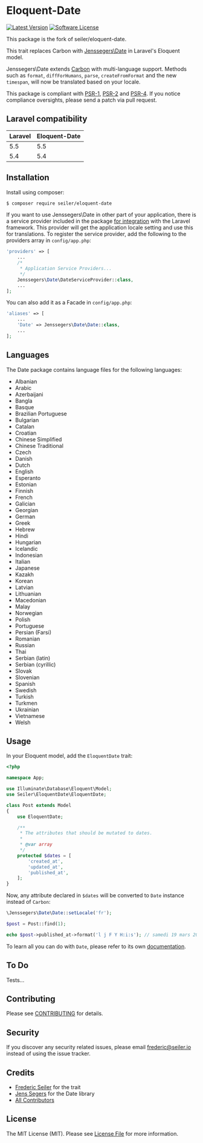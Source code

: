 # Eloquent-Date

[![Latest Version][ico-version]](https://packagist.org/packages/seiler/eloquent-date)
[![Software License][ico-license]](LICENSE.md)

This package is the fork of seiler/eloquent-date.

This trait replaces Carbon with [Jenssegers\Date](https://github.com/jenssegers/date) in Laravel's Eloquent model.

Jenssegers\Date extends [Carbon](https://github.com/briannesbitt/Carbon) with multi-language support. Methods such as `format`, `diffForHumans`, `parse`, `createFromFormat` and the new `timespan`, will now be translated based on your locale.

This package is compliant with [PSR-1], [PSR-2] and [PSR-4].
If you notice compliance oversights, please send a patch via pull request.

[PSR-1]: https://github.com/php-fig/fig-standards/blob/master/accepted/PSR-1-basic-coding-standard.md
[PSR-2]: https://github.com/php-fig/fig-standards/blob/master/accepted/PSR-2-coding-style-guide.md
[PSR-4]: https://github.com/php-fig/fig-standards/blob/master/accepted/PSR-4-autoloader.md

## Laravel compatibility

 Laravel | Eloquent-Date
:--------|:--------
 5.5     | 5.5
 5.4     | 5.4
 
## Installation

Install using composer:

```bash
$ composer require seiler/eloquent-date
```

If you want to use Jenssegers\Date in other part of your application, there is a service provider included in the package [for integration](https://github.com/jenssegers/date#laravel) with the Laravel framework. This provider will get the application locale setting and use this for translations. To register the service provider, add the following to the providers array in `config/app.php`:

```php
'providers' => [
    ...
    /*
     * Application Service Providers...
     */
    Jenssegers\Date\DateServiceProvider::class,
    ...
];
```

You can also add it as a Facade in `config/app.php`:

```php
'aliases' => [
    ...
    'Date' => Jenssegers\Date\Date::class,
    ...
];
```

## Languages

The Date package contains language files for the following languages:

 - Albanian
 - Arabic
 - Azerbaijani
 - Bangla
 - Basque
 - Brazilian Portuguese
 - Bulgarian
 - Catalan
 - Croatian
 - Chinese Simplified
 - Chinese Traditional
 - Czech
 - Danish
 - Dutch
 - English
 - Esperanto
 - Estonian
 - Finnish
 - French
 - Galician
 - Georgian
 - German
 - Greek
 - Hebrew
 - Hindi
 - Hungarian
 - Icelandic
 - Indonesian
 - Italian
 - Japanese
 - Kazakh
 - Korean
 - Latvian
 - Lithuanian
 - Macedonian
 - Malay
 - Norwegian
 - Polish
 - Portuguese
 - Persian (Farsi)
 - Romanian
 - Russian
 - Thai
 - Serbian (latin)
 - Serbian (cyrillic)
 - Slovak
 - Slovenian
 - Spanish
 - Swedish
 - Turkish
 - Turkmen
 - Ukrainian
 - Vietnamese
 - Welsh

## Usage

In your Eloquent model, add the `EloquentDate` trait:

```php
<?php

namespace App;

use Illuminate\Database\Eloquent\Model;
use Seiler\EloquentDate\EloquentDate;

class Post extends Model
{
    use EloquentDate;

    /**
     * The attributes that should be mutated to dates.
     *
     * @var array
     */
    protected $dates = [
        'created_at',
        'updated_at',
        'published_at',
    ];
}
```

Now, any attribute declared in `$dates` will be converted to `Date` instance instead of `Carbon`:

```php
\Jenssegers\Date\Date::setLocale('fr');

$post = Post::find(1);

echo $post->published_at->format('l j F Y H:i:s'); // samedi 19 mars 2016 21:58:16
```

To learn all you can do with `Date`, please refer to its own [documentation](https://github.com/jenssegers/date#usage).

## To Do

Tests...

## Contributing

Please see [CONTRIBUTING](CONTRIBUTING.md) for details.

## Security

If you discover any security related issues, please email frederic@seiler.io instead of using the issue tracker.

## Credits

- [Frederic Seiler](https://github.com/fredericseiler) for the trait
- [Jens Segers](https://github.com/jenssegers/date) for the Date library
- [All Contributors](../../contributors)

## License

The MIT License (MIT). Please see [License File](LICENSE.md) for more information.

[ico-version]: https://img.shields.io/packagist/v/seiler/eloquent-date.svg?style=flat-square
[ico-license]: https://img.shields.io/packagist/l/seiler/eloquent-date.svg?style=flat-square
